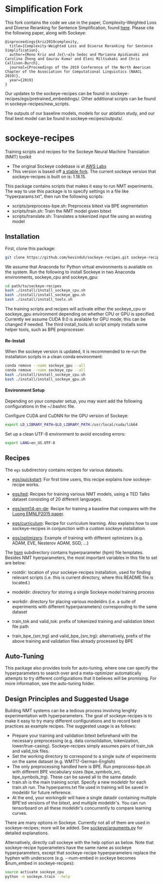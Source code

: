# Simplification Fork

This fork contains the code we use in the paper, Complexity-Weighted Loss and Diverse Reranking for Sentence Simplification, found [here](https://arxiv.org/pdf/1904.02767.pdf). Please cite the following paper, along with Sockeye:

```
@inproceedings{kriz2019complexity,
  title={Complexity-Weighted Loss and Diverse Reranking for Sentence Simplification},
  author={Reno Kriz and Jo{\~a}o Sedoc and Marianna Apidianaki and Carolina Zheng and Gaurav Kumar and Eleni Miltsakaki and Chris Callison-Burch},
  journal={Proceedings of the 2019 Conference of the North American Chapter of the Association for Computational Linguistics (NAACL 2019)},
  year={2019}
}
```

Our updates to the sockeye-recipes can be found in sockeye-recipes/egs/pretrained_embeddings/. Other additional scripts can be found in sockeye-recipes/new_scripts.

The outputs of our baseline models, models for our ablation study, and our final best model can be found in sockeye-recipes/outputs/.

# sockeye-recipes

Training scripts and recipes for the Sockeye Neural Machine Translation (NMT) toolkit
- The original Sockeye codebase is at [AWS Labs](https://github.com/awslabs/sockeye)
- This version is based off [a stable fork](https://github.com/kevinduh/sockeye). The current sockeye version that sockeye-recipes is built on is: 1.18.15. 

This package contains scripts that makes it easy to run NMT experiments.
The way to use this package is to specify settings in a file like "hyperparams.txt", 
then run the following scripts:
- scripts/preprocess-bpe.sh: Preprocess bitext via BPE segmentation
- scripts/train.sh: Train the NMT model given bitext
- scripts/translate.sh: Translates a tokenized input file using an existing model


## Installation
First, clone this package: 
```bash
git clone https://github.com/kevinduh/sockeye-recipes.git sockeye-recipes
```

We assume that Anaconda for Python virtual environments is available on the system.
Run the following to install Sockeye in two Anaconda environments, sockeye_cpu and sockeye_gpu: 

```bash
cd path/to/sockeye-recipes
bash ./install/install_sockeye_cpu.sh
bash ./install/install_sockeye_gpu.sh
bash ./install/install_tools.sh
```

The training scripts and recipes will activate either the sockeye_cpu or sockeye_gpu environment depending on whether CPU or GPU is specified. 
Currently we assume CUDA 9.0 is available for GPU mode; this can be changed if needed. 
The third install_tools.sh script simply installs some helper tools, such as BPE preprocesser.

#### Re-Install

When the sockeye version is updated, it is recommended to re-run the installation scripts in a clean conda environment:

```bash
conda remove --name sockeye_gpu --all
conda remove --name sockeye_cpu --all
bash ./install/install_sockeye_cpu.sh
bash ./install/install_sockeye_gpu.sh
```

#### Environment Setup
Depending on your computer setup, you may want add the following configurations in the ~/.bashrc file.

Configure CUDA and CuDNN for the GPU version of Sockeye:

```bash
export LD_LIBRARY_PATH=$LD_LIBRARY_PATH:/usr/local/cuda/lib64
```

Set up a clean UTF-8 environment to avoid encoding errors:

```bash
export LANG=en_US.UTF-8
```

## Recipes 

The `egs` subdirectory contains recipes for various datasets. 

* [egs/quickstart](egs/quickstart): For first time users, this recipe explains how sockeye-recipe works. 

* [egs/ted](egs/ted): Recipes for training various NMT models, using a TED Talks dataset consisting of 20 different languages. 

* [egs/wmt14-en-de](egs/wmt14-en-de): Recipe for training a baseline that compares with the <a href="https://nlp.stanford.edu/pubs/emnlp15_attn.pdf">Luong EMNLP2015 paper</a>.

* [egs/curriculum](egs/curriculum): Recipe for curriculum learning. Also explains how to use sockeye-recipes in conjunction with a custom sockeye installation.

* [egs/optimizers](egs/optimizers): Example of training with different optimizers (e.g. ADAM, EVE, Nesterov ADAM, SGD, ...)

The [hpm](hpm) subdirectory contains hyperparameter (hpm) file templates. Besides NMT hyerparameters, the most important variables in this file to set are below: 

* rootdir: location of your sockeye-recipes installation, used for finding relevant scripts (i.e. this is current directory, where this README file is located.)

* modeldir: directory for storing a single Sockeye model training process

* workdir: directory for placing various modeldirs (i.e. a suite of experiments with different hyperparameters) corresponding to the same dataset

* train_tok and valid_tok: prefix of tokenized training and validation bitext file path

* train_bpe_{src,trg} and valid_bpe_{src,trg}: alternatively, prefix of the above training and validation files already processed by BPE


## Auto-Tuning ##

This package also provides tools for auto-tuning, where one can specify the hyperparameters to search over and a meta-optimizer automatically attempts to try different configurations that it believes will be promising. For more information, see the auto-tuning folder. 


## Design Principles and Suggested Usage

Building NMT systems can be a tedious process involving lenghty experimentation with hyperparameters. The goal of sockeye-recipes is to make it easy to try many different configurations and to record best practices as example recipes. The suggested usage is as follows:
- Prepare your training and validation bitext beforehand with the necessary preprocessing (e.g. data consolidation, tokenization, lower/true-casing). Sockeye-recipes simply assumes pairs of train_tok and valid_tok files. 
- Set the working directory to correspond to a single suite of experiments on the same dataset (e.g. WMT17-German-English)
- The only preprocessing handled here is BPE. Run preprocess-bpe.sh with different BPE vocabulary sizes (bpe_symbols_src, bpe_symbols_trg). These can be saved all to the same datadir.
- train.sh is the main training script. Specify a new modeldir for each train.sh run. The hyperparms.txt file used in training will be saved in modeldir for future reference. 
- At the end, your workingdir will have a single datadir containing multiple BPE'ed versions of the bitext, and multiple modeldir's. You can run tensorboard on all these modeldir's concurrently to compare learning curves.

There are many options in Sockeye. Currently not all of them are used in sockeye-recipes; more will be added. See [sockeye/arguments.py](https://github.com/kevinduh/sockeye/blob/master/sockeye/arguments.py) for detailed explanations. 

Alternatively, directly call sockeye with the help option as below. Note that sockeye-recipe hyperameters have the same name as sockeye hyperparameters, except that sockeye-recipe hyperparameters replace the hyphen with underscore (e.g. --num-embed in sockeye becomes $num_embed in sockeye-recipes):
 
```bash
source activate sockeye_cpu
python -m sockeye.train --help
```
